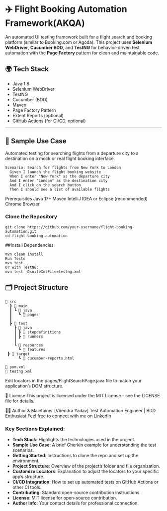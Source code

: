 # ✈️ Flight Booking Automation Framework(AKQA)

An automated UI testing framework built for a flight search and booking platform (similar to Booking.com or Agoda). This project uses **Selenium WebDriver**, **Cucumber BDD**, and **TestNG** for behavior-driven test automation with the **Page Factory** pattern for clean and maintainable code.

## 🌍 Tech Stack

- Java 1.8
- Selenium WebDriver
- TestNG
- Cucumber (BDD)
- Maven
- Page Factory Pattern
- Extent Reports (optional)
- GitHub Actions (for CI/CD, optional)

---
## 📸 Sample Use Case

Automated testing for searching flights from a departure city to a destination on a mock or real flight booking interface.

```gherkin
Scenario: Search for flights from New York to London
  Given I launch the flight booking website
  When I enter "New York" as the departure city
  And I enter "London" as the destination city
  And I click on the search button
  Then I should see a list of available flights
```

Prerequisites
Java 17+
Maven
IntelliJ IDEA or Eclipse (recommended)
Chrome Browser

### Clone the Repository
```
git clone https://github.com/your-username/flight-booking-automation.git
cd flight-booking-automation

```

##Install Dependencies
```
mvn clean install
Run Tests
mvn test
Or with TestNG:
mvn test -DsuiteXmlFile=testng.xml
```
## 🗂️ Project Structure
```
📁 src
  ┣ 📂 main
  ┃ ┗ 📂 java
  ┃   ┗ 📂 pages           
  ┃
  ┣ 📂 test
    ┣ 📂 java
    ┃ ┣ 📂 stepdefinitions  
    ┃ ┣ 📂 runners         
    ┃        
    ┗ 📂 resources
      ┗ 📂 features       
 ┣ 📂 target
      ┗ 📂 cucumber-reports.html  

📄 pom.xml
📄 testng.xml

```
Edit locators in the pages/FlightSearchPage.java file to match your application’s DOM structure.


📜 License
This project is licensed under the MIT License - see the LICENSE file for details.

👨‍💻 Author & Maintainer
[Virendra Yadav]
Test Automation Engineer | BDD Enthusiast
Feel free to connect with me on LinkedIn


### Key Sections Explained:
- **Tech Stack**: Highlights the technologies used in the project.
- **Sample Use Case**: A brief Gherkin example for understanding the test scenarios.
- **Getting Started**: Instructions to clone the repo and set up the environment.
- **Project Structure**: Overview of the project’s folder and file organization.
- **Customize Locators**: Explanation to adjust the locators to your specific app’s structure.
- **CI/CD Integration**: How to set up automated tests on GitHub Actions or other CI tools.
- **Contributing**: Standard open-source contribution instructions.
- **License**: MIT license for open-source contribution.
- **Author Info**: Your contact details for professional connection.






